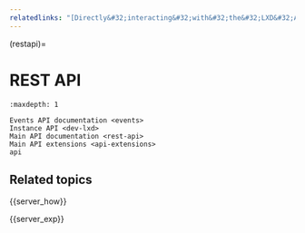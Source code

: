 ```yaml
---
relatedlinks: "[Directly&#32;interacting&#32;with&#32;the&#32;LXD&#32;API&#32;|&#32;Ubuntu](https://ubuntu.com/blog/directly-interacting-with-the-lxd-api)"
---
```


(restapi)=
# REST API

```{toctree}
:maxdepth: 1

Events API documentation <events>
Instance API <dev-lxd>
Main API documentation <rest-api>
Main API extensions <api-extensions>
api
```

## Related topics

{{server_how}}

{{server_exp}}
